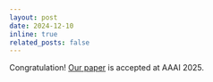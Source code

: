 ```yaml
---
layout: post
date: 2024-12-10
inline: true
related_posts: false
---
```


Congratulation! [Our paper](https://arxiv.org/abs/2501.11469) is accepted at AAAI 2025.